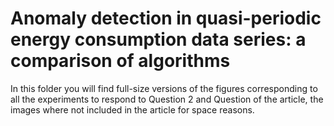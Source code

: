 # Anomaly detection in quasi-periodic energy consumption data series: a comparison of algorithms

In this folder you will find full-size versions of the figures corresponding to all the experiments to respond to Question 2 and Question of the article, the images where not included in the article for space reasons.


